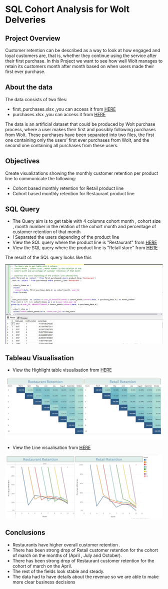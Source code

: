 # SQL Cohort Analysis for Wolt Delveries 

## Project Overview 

Customer retention can be described as a way to look at how engaged and loyal customers are, that is, whether they continue using the service after their first purchase.
In this Project we want to see how well Wolt manages to retain its customers month after month based on when users made their first ever purchase.

## About the data

The data consists of two files:

* first_purchases.xlsx ,you can access it from [HERE](https://github.com/omarov10001/Portfolio/blob/main/SQL%20Wolt%20Customer%20retention/first_purchases.xlsx)
* purchases.xlsx ,you can access it from [HERE](https://github.com/omarov10001/Portfolio/blob/main/SQL%20Wolt%20Customer%20retention/purchases.xlsx)

The data is an artificial dataset that could be produced by Wolt purchase process, where a user makes their first and possibly following purchases from Wolt.
These purchases have been separated into two files, the first one containing only the users’ first ever purchases from Wolt, and the second one containing all purchases
from these users.

## Objectives

Create visualizations showing the monthly customer retention per product line to communicate the following:

* Cohort based monthly retention for Retail product line
* Cohort based monthly retention for Restaurant product line

## SQL Query 

* The Query aim  is to get table with 4 columns cohort month , cohort size , month number in the relation of the cohort 
month and percentage of customer retention of that month 
* I Separated the users depending of the product line 
* View the SQL query where the product line is  "Restaurant" from [HERE](https://github.com/omarov10001/Portfolio/blob/main/SQL%20Wolt%20Customer%20retention/SQLRest.sql)
* View the SQL query where the product line is  "Retail store" from [HERE](https://github.com/omarov10001/Portfolio/blob/main/SQL%20Wolt%20Customer%20retention/SQLRetail.sql)

The result of the SQL query looks like this 

![alttext](https://github.com/omarov10001/Portfolio/blob/main/SQL%20Wolt%20Customer%20retention/Images/SQLRest.JPG)

## Tableau Visualisation

* View the Highlight table visualisation from [HERE](https://public.tableau.com/app/profile/omar.banat/viz/CustomerretentionT/Dashboard1)

![alttext](https://github.com/omarov10001/Portfolio/blob/main/SQL%20Wolt%20Customer%20retention/Images/Table.JPG)

* View the Line visualisation from [HERE](https://public.tableau.com/app/profile/omar.banat/viz/Customerretention_16427738712160/Dashboard2)

![alttext](https://github.com/omarov10001/Portfolio/blob/main/SQL%20Wolt%20Customer%20retention/Images/Line.JPG)

## Conclusions
* Restaurants have higher overall customer retention .
* There has been strong drop of Retail customer retention for the cohort of march on the months of (April , July and October).
* There has been strong drop of Restaurant customer retention for the cohort of march on the April.
* The rest of the fields look stable and steady.
* The data had to have details about the revenue so we are able to make more clear business decisions  
